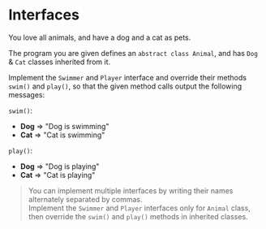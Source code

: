 # Interfaces

You love all animals, and have a dog and a cat as pets.

The program you are given defines an `abstract class Animal`, and has `Dog` & `Cat` classes inherited from it.

Implement the `Swimmer` and `Player` interface and override their methods `swim()` and `play()`, so that the given method calls output the following messages:


`swim()`:  
- **Dog** => "Dog is swimming"  
- **Cat** => "Cat is swimming"

`play()`:  
- **Dog** => "Dog is playing"  
- **Cat** => "Cat is playing"

>You can implement multiple interfaces by writing their names alternately separated by commas.  
Implement the `Swimmer` and `Player` interfaces only for `Animal` class, then override the `swim()` and `play()` methods in inherited classes.
